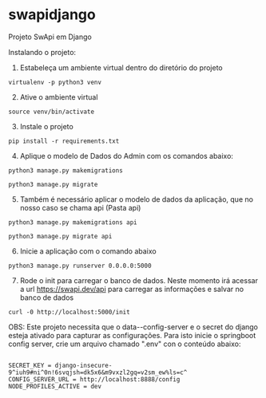 # swapidjango



Projeto SwApi em Django

Instalando o projeto:

1) Estabeleça um ambiente virtual dentro do diretório do projeto

```
virtualenv -p python3 venv
```

2) Ative o ambiente virtual

```
source venv/bin/activate
```
3) Instale o projeto

```
pip install -r requirements.txt
```

4) Aplique o modelo de Dados do Admin com os comandos abaixo:

```
python3 manage.py makemigrations
```
```
python3 manage.py migrate 
```

5) Também é necessário aplicar o modelo de dados da aplicação, que no nosso caso 
   se chama api (Pasta api)
   
```
python3 manage.py makemigrations api
```
```
python3 manage.py migrate api
```   

6) Inicie a aplicação com o comando abaixo

```
python3 manage.py runserver 0.0.0.0:5000
```

7) Rode o init para carregar o banco de dados. Neste momento irá 
acessar a url https://swapi.dev/api para carregar as informações 
e salvar no banco de dados 

```
curl -0 http://localhost:5000/init 
```
OBS: Este projeto necessita que o data--config-server e o secret do django esteja ativado para capturar as configurações.
     Para isto inicie o springboot config server, crie um arquivo chamado ".env" con o conteúdo abaixo:
     
```

SECRET_KEY = django-insecure-9^iuh9#ni^0n!6svqjsh=dk5x6&m9vxzl2gq=v2sm_ew%ls=c^
CONFIG_SERVER_URL = http://localhost:8888/config
NODE_PROFILES_ACTIVE = dev
```
